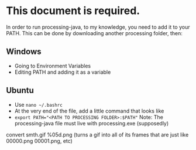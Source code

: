 # This document is required.

In order to run processing-java, to my knowledge, you need to add it to your PATH.
This can be done by downloading another processing folder, then:
## Windows
- Going to Environment Variables
- Editing PATH and adding it as a variable
## Ubuntu
- Use `nano ~/.bashrc`
- At the very end of the file, add a little command that looks like
- `export PATH="<PATH TO PROCESSING FOLDER>:$PATH"`
Note: The processing-java file must live with processing.exe (supposedly)

convert smth.gif %05d.png 
(turns a gif into all of its frames that are just like 00000.png 00001.png, etc)
